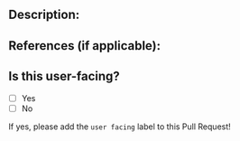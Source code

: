 ## Description:
<!-- Describe this change, how it works, and the motivation behind it. -->

## References (if applicable):
<!-- Add relevant Github Issues, Discord threads, or other helpful information. -->

## Is this user-facing?
* [ ] Yes
* [ ] No

If yes, please add the `user facing` label to this Pull Request!

